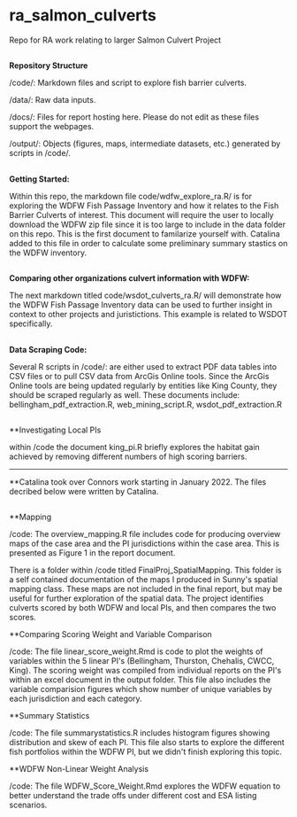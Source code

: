 # ra_salmon_culverts
Repo for RA work relating to larger Salmon Culvert Project 


##
**Repository Structure**

/code/: Markdown files and script to explore fish barrier culverts.

/data/: Raw data inputs. 

/docs/: Files for report hosting here. Please do not edit as these files support the webpages.

/output/: Objects (figures, maps, intermediate datasets, etc.) generated by scripts in /code/.



##
**Getting Started:**

Within this repo, the markdown file code/wdfw_explore_ra.R/ is for exploring the WDFW Fish Passage Inventory and how it relates to the Fish Barrier Culverts of interest. This document will require the user to locally download the WDFW zip file since it is too large to include in the data folder on this repo. This is the first document to familarize yourself with. 
Catalina added to this file in order to calculate some preliminary summary stastics on the WDFW inventory.


##
**Comparing other organizations culvert information with WDFW:**

The next markdown titled code/wsdot_culverts_ra.R/ will demonstrate how the WDFW Fish Passage Inventory data can be used to further insight in context to other projects and juristictions. This example is related to WSDOT specifically.

##
**Data Scraping Code:**

Several R scripts in /code/: are either used to extract PDF data tables into CSV files or to pull CSV data from ArcGis Online tools. Since the ArcGis Online tools are being updated regularly by entities like King County, they should be scraped regularly as well. These documents include: bellingham_pdf_extraction.R, web_mining_script.R, wsdot_pdf_extraction.R

##
**Investigating Local PIs

within /code the document king_pi.R briefly explores the habitat gain achieved by removing different numbers of high scoring barriers. 

--------
**Catalina took over Connors work starting in January 2022. The files decribed below were written by Catalina.

##
**Mapping

/code: The overview_mapping.R file includes code for producing overview maps of the case area and the PI jurisdictions within the case area. This is presented as Figure 1 in the report document.

There is a folder within /code titled FinalProj_SpatialMapping. This folder is a self contained documentation of the maps I produced in Sunny's spatial mapping class. These maps are not included in the final report, but may be useful for further exploration of the spatial data. The project identifies culverts scored by both WDFW and local PIs, and then compares the two scores.

**Comparing Scoring Weight and Variable Comparison

/code: The file linear_score_weight.Rmd is code to plot the weights of variables within the 5 linear PI's (Bellingham, Thurston, Chehalis, CWCC, King).
The scoring weight was compiled from individual reports on the PI's within an excel document in the output folder. This file also includes the variable comparision figures which show number of unique variables by each jurisdiction and each category.

**Summary Statistics

/code: The file summarystatistics.R includes histogram figures showing distribution and skew of each PI. This file also starts to explore the different fish portfolios within the WDFW PI, but we didn't finish exploring this topic.

**WDFW Non-Linear Weight Analysis

/code: The file WDFW_Score_Weight.Rmd explores the WDFW equation to better understand the trade offs under different cost and ESA listing scenarios.
